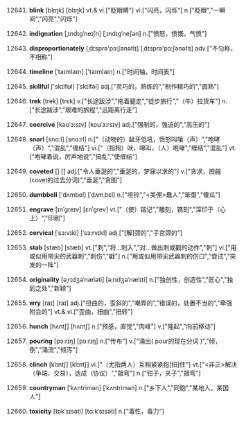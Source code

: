 12641. **blink**
[blɪŋk]  [blɪŋk]
vt.& vi.["眨眼睛"]  vi.["闪亮，闪烁"]  n.["眨眼","一瞬间","闪亮","闪烁"]  

12642. **indignation**
[ˌɪndɪgˈneɪʃn]  [ˌɪndɪɡˈneʃən]
n.["愤怒，愤慨，气愤"]  

12643. **disproportionately**
[ˌdɪsprə'pɔ:ʃənətlɪ]  [ˌdɪsprə'pɔ:ʃənətlɪ]
adv.["不匀称，不相称"]  

12644. **timeline**
[ˈtaɪmlaɪn]  ['taɪmlaɪn]
n.["时间轴，时间表"]  

12645. **skillful**
['skɪlfʊl]  [ˈskɪlfəl]
adj.["灵巧的，熟练的","制作精巧的","圆熟"]  

12646. **trek**
[trek]  [trɛk]
v.["长途跋涉","拖着腿走","徒步旅行","（牛）拉货车"]  n.["长途跋涉","艰难的旅程","远距离行走"]  

12647. **coercive**
[kəʊˈɜ:sɪv]  [koʊˈɜ:rsɪv]
adj.["强制的，强迫的","高压的"]  

12648. **snarl**
[snɑ:l]  [snɑ:rl]
n.["（动物的）龇牙低吼，愤怒叫嚷（声）","咆哮（声）","混乱","缠结"]  vi.["（指狗）吠，嗥叫，（人）咆哮","缠结","混乱"]  vt.["咆哮着说，厉声地说","搞乱","使缠结"]  

12649. **coveted**
[]  []
adj.["令人垂涎的","垂涎的，梦寐以求的"]  v.["贪求，觊觎(covet的过去分词)","垂涎","贪图"]  

12650. **dumbbell**
['dʌmbel]  [ˈdʌmˌbɛl]
n.["哑铃","<美俚>蠢人","笨蛋","傻瓜"]  

12651. **engrave**
[ɪnˈgreɪv]  [ɛnˈɡrev]
vt.["（使）铭记","雕刻，镌刻","深印于（心上）","印刷"]  

12652. **cervical**
[ˈsɜ:vɪkl]  [ˈsɜ:rvɪkl]
adj.["[解]颈的","子宫颈的"]  

12653. **stab**
[stæb]  [stæb]
vt.["刺","将…刺入","对…做出刺或戳的动作","刺"]  vi.["用或似用带尖的武器刺","刺伤","戳"]  n.["用或似用带尖武器刺的伤口","尝试","突发的一阵"]  

12654. **originality**
[əˌrɪdʒəˈnæləti]  [əˌrɪdʒəˈnælɪti]
n.["独创性，创造性","匠心","独到之处","新颖"]  

12655. **wry**
[raɪ]  [raɪ]
adj.["扭曲的，歪斜的","嘲弄的","错误的，处置不当的","牵强附会的"]  vt.& vi.["歪曲，扭曲","扭转"]  

12656. **hunch**
[hʌntʃ]  [hʌntʃ]
n.["预感，直觉","肉峰"]  v.["隆起","向前移动"]  

12657. **pouring**
[pɔ:rɪŋ]  [pɔ:rɪŋ]
n.["传布"]  v.["涌出( pour的现在分词 )","倾，倒","涌流","倾泻"]  

12658. **clinch**
[klɪntʃ]  [klɪntʃ]
vi.["（尤指两人）互相紧紧抱[扭]住"]  vt.["<非正>解决（争端、交易），达成（协议）","敲弯"]  n.["钳子，夹子","敲弯"]  

12659. **countryman**
[ˈkʌntrimən]  [ˈkʌntrimən]
n.["乡下人","同胞","某地人，某国人"]  

12660. **toxicity**
[tɒkˈsɪsəti]  [tɑ:kˈsɪsəti]
n.["毒性，毒力"]  

